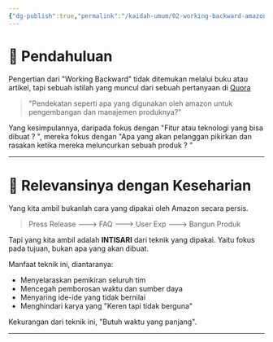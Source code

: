 ```yaml
---
{"dg-publish":true,"permalink":"/kaidah-umum/02-working-backward-amazon-technique/","noteIcon":"","created":"2025-10-28T09:38:51.930+07:00","updated":"2025-10-30T16:07:00.000+07:00"}
---
```


# 🔰 Pendahuluan
Pengertian dari "Working Backward" tidak ditemukan melalui buku atau artikel, tapi sebuah istilah yang muncul dari sebuah pertanyaan di [Quora](https://www.quora.com/What-is-Amazons-approach-to-product-development-and-product-management)  
>"Pendekatan seperti apa yang digunakan oleh amazon untuk pengembangan dan manajemen produknya?"

Yang kesimpulannya, daripada fokus dengan "Fitur atau teknologi yang bisa dibuat ? ", mereka fokus dengan "Apa yang akan pelanggan pikirkan dan rasakan ketika mereka meluncurkan sebuah produk ? "

---
# 🏡 Relevansinya dengan Keseharian

Yang kita ambil bukanlah cara yang dipakai oleh Amazon secara persis.
> Press Release ---> FAQ ---> User Exp ---> Bangun Produk

Tapi yang kita ambil adalah **INTISARI** dari teknik yang dipakai. Yaitu fokus pada tujuan, bukan apa yang akan dibuat.

Manfaat teknik ini, diantaranya:
- Menyelaraskan pemikiran seluruh tim
- Mencegah pemborosan waktu dan sumber daya
- Menyaring ide-ide yang tidak bernilai
- Menghindari karya yang "Keren tapi tidak berguna" 

Kekurangan dari teknik ini, "Butuh waktu yang panjang".



---

